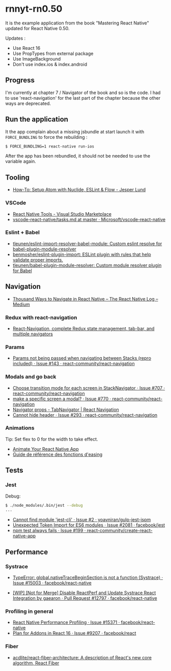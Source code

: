 # rnnyt-rn0.50

It is the example application from the book "Mastering React Native" updated for React Native 0.50.

Updates :
- Use React 16
- Use PropTypes from external package
- Use ImageBackground
- Don't use index.ios & index.android

## Progress

I'm currently at chapter 7 / Navigator of the book and so is the code. I had to use 'react-navigation' for
the last part of the chapter because the other ways are deprecated.

## Run the application

It the app complain about a missing jsbundle at start launch it with `FORCE_BUNDLING` to force the rebuilding :

```sh
$ FORCE_BUNDLING=1 react-native run-ios
```

After the app has been rebundled, it should not be needed to use the variable again.

## Tooling

- [How-To: Setup Atom with Nuclide, ESLint & Flow - Jesper Lund](https://jesperln.dk/how-to-setup-atom-with-nuclide-eslint-flow/)

### VSCode

- [React Native Tools - Visual Studio Marketplace](https://marketplace.visualstudio.com/items?itemName=vsmobile.vscode-react-native)
- [vscode-react-native/tasks.md at master · Microsoft/vscode-react-native](https://github.com/Microsoft/vscode-react-native/blob/master/doc/tasks.md)

### Eslint + Babel

- [tleunen/eslint-import-resolver-babel-module: Custom eslint resolve for babel-plugin-module-resolver](https://github.com/tleunen/eslint-import-resolver-babel-module)
- [benmosher/eslint-plugin-import: ESLint plugin with rules that help validate proper imports.](https://github.com/benmosher/eslint-plugin-import/)
- [tleunen/babel-plugin-module-resolver: Custom module resolver plugin for Babel](https://github.com/tleunen/babel-plugin-module-resolver)

## Navigation

- [Thousand Ways to Navigate in React Native – The React Native Log – Medium](https://medium.com/the-react-native-log/thousand-ways-to-navigate-in-react-native-f7a1e311a0e8)

### Redux with react-navigation
- [React-Navigation, complete Redux state management, tab-bar, and multiple navigators](https://codeburst.io/react-navigation-with-complete-redux-state-management-tab-bar-and-multiple-navigators-ed30a69d9a4d)

### Params

- [Params not being passed when navigating between Stacks (repro included) · Issue #143 · react-community/react-navigation](https://github.com/react-community/react-navigation/issues/143)

### Modals and go back

- [Choose transition mode for each screen in StackNavigator · Issue #707 · react-community/react-navigation](https://github.com/react-community/react-navigation/issues/707)
- [make a specific screen a modal? · Issue #770 · react-community/react-navigation](https://github.com/react-community/react-navigation/issues/770)
- [Navigator props - TabNavigator | React Navigation](https://reactnavigation.org/docs/navigators/tab#Navigator-Props)
- [Cannot hide header · Issue #293 · react-community/react-navigation](https://github.com/react-community/react-navigation/issues/293)

### Animations

Tip: Set flex to 0 for the width to take effect.

- [Animate Your React Native App](https://code.tutsplus.com/tutorials/working-with-animations-in-react-native--cms-27328)
- [Guide de référence des fonctions d'easing](http://easings.net/fr)

## Tests

### Jest

Debug:

```sh
$ ./node_modules/.bin/jest --debug
...
```

- [Cannot find module 'jest-cli' · Issue #2 · yoavniran/gulp-jest-jspm](https://github.com/yoavniran/gulp-jest-jspm/issues/2)
- [Unexpected Token Import for ES6 modules · Issue #2081 · facebook/jest](https://github.com/facebook/jest/issues/2081)
- [npm test always fails · Issue #199 · react-community/create-react-native-app](https://github.com/react-community/create-react-native-app/issues/199)

## Performance

### Systrace

- [TypeError: global.nativeTraceBeginSection is not a function (Systrace) · Issue #15003 · facebook/react-native](https://github.com/facebook/react-native/issues/15003)

- [[WIP] [Not for Merge] Disable ReactPerf and Update Systrace React Integration by gaearon · Pull Request #12797 · facebook/react-native](https://github.com/facebook/react-native/pull/12797)

### Profiling in general

- [React Native Performance Profiling · Issue #15371 · facebook/react-native](https://github.com/facebook/react-native/issues/15371)
- [Plan for Addons in React 16 · Issue #9207 · facebook/react](https://github.com/facebook/react/issues/9207)

### Fiber

- [acdlite/react-fiber-architecture: A description of React's new core algorithm, React Fiber](https://github.com/acdlite/react-fiber-architecture)
